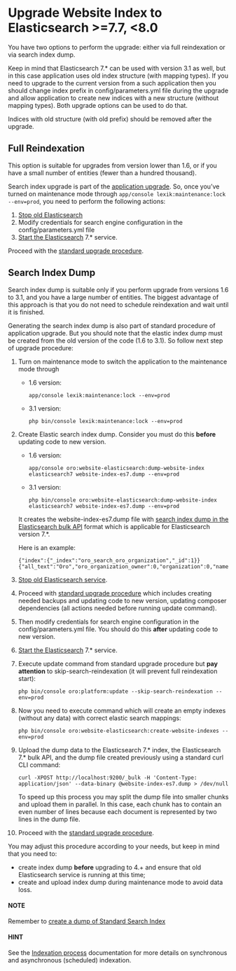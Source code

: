 # Upgrade Website Index to Elasticsearch >=7.7, <8.0

You have two options to perform the upgrade: either via full reindexation or via search index dump.

Keep in mind that Elasticsearch 7.\* can be used with version 3.1 as well, but in this case application uses old index structure (with mapping types). If you need to upgrade to the current version from a such application then you should change index prefix in config/parameters.yml file during the upgrade and allow application to create new indices with a new structure (without mapping types). Both upgrade options can be used to do that.

Indices with old structure (with old prefix) should be removed after the upgrade.

## Full Reindexation

This option is suitable for upgrades from version lower than 1.6, or if you have a small number of entities (fewer than a hundred thousand).

Search index upgrade is part of the [application upgrade](../../../backend/setup/upgrade-to-new-version.md#upgrade-application).
So, once you’ve turned on maintenance mode through `app/console lexik:maintenance:lock --env=prod`, you need to perform the following actions:

1. <a href="https://www.elastic.co/guide/en/elasticsearch/reference/master/stopping-elasticsearch.html" target="_blank">Stop old Elasticsearch</a>
2. Modify credentials  for search engine configuration in the config/parameters.yml file
3. <a href="https://www.elastic.co/guide/en/elasticsearch/reference/master/starting-elasticsearch.html" target="_blank">Start the Elasticsearch</a> 7.\* service.

Proceed with the [standard upgrade procedure](../../../backend/setup/upgrade-to-new-version.md#upgrade-application).

## Search Index Dump

Search index dump is suitable only if you perform upgrade from versions 1.6 to 3.1, and you have a large number of entities.
The biggest advantage of this approach is that you do not need to schedule reindexation and wait until it is finished.

Generating the search index dump is also part of standard procedure of application upgrade.
But you should note that the elastic index dump must be created from the old version of the code (1.6 to 3.1). So follow next step of upgrade procedure:

1. Turn on maintenance mode to switch the application to the maintenance mode through
   * 1.6 version:
     ```none
     app/console lexik:maintenance:lock --env=prod
     ```
   * 3.1 version:
     ```none
     php bin/console lexik:maintenance:lock --env=prod
     ```
2. Create Elastic search index dump. Consider you must do this **before** updating code to new version.
   * 1.6 version:
     ```none
     app/console oro:website-elasticsearch:dump-website-index elasticsearch7 website-index-es7.dump --env=prod
     ```
   * 3.1 version:
     ```none
     php bin/console oro:website-elasticsearch:dump-website-index elasticsearch7 website-index-es7.dump --env=prod
     ```

   It creates the website-index-es7.dump file with <a href="https://www.elastic.co/guide/en/elasticsearch/reference/7.x/docs-bulk.html" target="_blank">search index dump in the Elasticsearch bulk API</a> format which is applicable for Elasticsearch version 7.\*.

   Here is an example:
   ```none
   {"index":{"_index":"oro_search_oro_organization","_id":1}}
   {"all_text":"Oro","oro_organization_owner":0,"organization":0,"name":"Oro"}
   ```
3. <a href="https://www.elastic.co/guide/en/elasticsearch/reference/master/stopping-elasticsearch.html" target="_blank">Stop old Elasticsearch service</a>.
4. Proceed with [standard upgrade procedure](../../../backend/setup/upgrade-to-new-version.md#upgrade-application) which includes creating needed backups and updating code to new version, updating composer dependencies (all actions needed before running update command).
5. Then modify credentials for search engine configuration in the config/parameters.yml file. You should do this **after** updating code to new version.
6. <a href="https://www.elastic.co/guide/en/elasticsearch/reference/master/starting-elasticsearch.html" target="_blank">Start the Elasticsearch</a> 7.\* service.
7. Execute update command from standard upgrade procedure but **pay attention** to skip-search-reindexation (it will prevent full reindexation start):
   ```none
   php bin/console oro:platform:update --skip-search-reindexation --env=prod
   ```
8. Now you need to execute command which will create an empty indexes (without any data) with correct elastic search mappings:
   ```none
   php bin/console oro:website-elasticsearch:create-website-indexes --env=prod
   ```
9. Upload the dump data to the Elasticsearch 7.\* index, the Elasticsearch 7.\* bulk API, and the dump file created previously using a standard curl CLI command:
   ```none
   curl -XPOST http://localhost:9200/_bulk -H 'Content-Type: application/json' --data-binary @website-index-es7.dump > /dev/null
   ```

   To speed up this process you may split the dump file into smaller chunks and upload them in parallel. In this case, each chunk has to contain an even number of lines because each document is represented by two lines in the dump file.
10. Proceed with the [standard upgrade procedure](../../../backend/setup/upgrade-to-new-version.md#upgrade-application).

You may adjust this procedure according to your needs, but keep in mind that you need to:

* create index dump **before** upgrading to 4.+ and ensure that old Elasticsearch service is running at this time;
* create and upload index dump during maintenance mode to avoid data loss.

#### NOTE
Remember to [create a dump of Standard Search Index](../../platform/ElasticSearchBundle/upgrade-to-es7.md#standard-elasticsearch-dump)

#### HINT
See the [Indexation process](../../../backend/architecture/tech-stack/search/index.md#search-index-overview-indexation-process) documentation for more details on synchronous and asynchronous (scheduled) indexation.

<!-- Frontend -->
